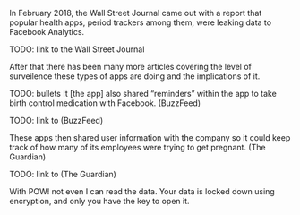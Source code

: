In February 2018, the Wall Street Journal came out with a report that popular health apps, period trackers among them, were leaking data to Facebook Analytics.

TODO: link to the Wall Street Journal

After that there has been many more articles covering the level of surveilence these types of apps are doing and the implications of it.

TODO: bullets
It [the app] also shared “reminders” within the app to take birth control medication with Facebook. (BuzzFeed)

TODO: link to (BuzzFeed)

These apps then shared user information with the company so it could keep track of how many of its employees were trying to get pregnant. (The Guardian)

TODO: link to (The Guardian)

With POW! not even I can read the data. Your data is locked down using encryption, and only you have the key to open it.
